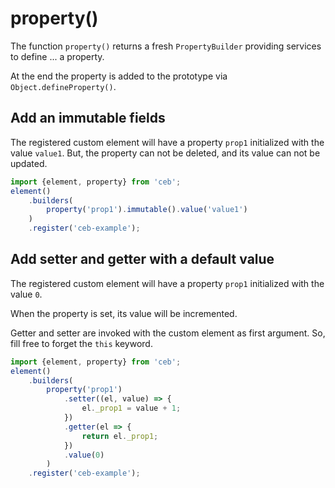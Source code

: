 # property()

The function `property()` returns a fresh `PropertyBuilder` providing services to define ... a property.

At the end the property is added to the prototype via `Object.defineProperty()`.

## Add an immutable fields

The registered custom element will have a property `prop1` initialized with the value `value1`.
But, the property can not be deleted, and its value can not be updated.

```javascript
import {element, property} from 'ceb';
element()
    .builders(
        property('prop1').immutable().value('value1')
    )
    .register('ceb-example');
```

## Add setter and getter with a default value

The registered custom element will have a property `prop1` initialized with the value `0`.

When the property is set, its value will be incremented.

Getter and setter are invoked with the custom element as first argument.
So, fill free to forget the `this` keyword.

```javascript
import {element, property} from 'ceb';
element()
    .builders(
        property('prop1')
            .setter((el, value) => {
                el._prop1 = value + 1; 
            })
            .getter(el => {
                return el._prop1;
            })
            .value(0)
        )
    .register('ceb-example');
```
